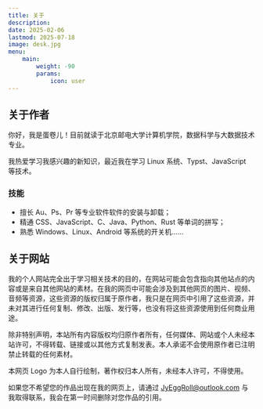 ```yaml
---
title: 关于
description: 
date: 2025-02-06
lastmod: 2025-07-18
image: desk.jpg
menu:
    main: 
        weight: -90
        params:
            icon: user
---
```


## 关于作者

你好，我是蛋卷儿！目前就读于北京邮电大学计算机学院，数据科学与大数据技术专业。

我热爱学习我感兴趣的新知识，最近我在学习 Linux 系统、Typst、JavaScript 等技术。

### 技能

- 擅长 Au、Ps、Pr 等专业软件软件的安装与卸载；
- 精通 CSS、JavaScript、C、Java、Python、Rust 等单词的拼写；
- 熟悉 Windows、Linux、Android 等系统的开关机……

## 关于网站

我的个人网站完全出于学习相关技术的目的，在网站可能会包含指向其他站点的内容或是来自其他网站的素材。在我的网页中可能会涉及到其他网页的图片、视频、音频等资源，这些资源的版权归属于原作者，我只是在网页中引用了这些资源，并未对其进行任何复制、修改、出版、发行等，也没有将这些资源使用到任何商业用途。

除非特别声明，本站所有内容版权均归原作者所有，任何媒体、网站或个人未经本站许可，不得转载、链接或以其他方式复制发表。本人承诺不会使用原作者已注明禁止转载的任何素材。

本网页 Logo 为本人自行绘制，著作权归本人所有，未经本人许可，不得使用。

如果您不希望您的作品出现在我的网页上，请通过 <JyEggRoll@outlook.com> 与我取得联系，我会在第一时间删除对您作品的引用。
